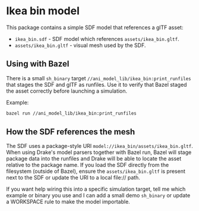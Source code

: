 Ikea bin model
==============

This package contains a simple SDF model that references a glTF asset:

- `ikea_bin.sdf` - SDF model which references `assets/ikea_bin.gltf`.
- `assets/ikea_bin.gltf` - visual mesh used by the SDF.

Using with Bazel
----------------
There is a small `sh_binary` target `//ani_model_lib/ikea_bin:print_runfiles`
that stages the SDF and glTF as runfiles. Use it to verify that Bazel
staged the asset correctly before launching a simulation.

Example:

```bash
bazel run //ani_model_lib/ikea_bin:print_runfiles
```

How the SDF references the mesh
-------------------------------
The SDF uses a package-style URI `model://ikea_bin/assets/ikea_bin.gltf`.
When using Drake's model parsers together with Bazel run, Bazel will stage
package data into the runfiles and Drake will be able to locate the asset
relative to the package name. If you load the SDF directly from the
filesystem (outside of Bazel), ensure the `assets/ikea_bin.gltf` is present
next to the SDF or update the URI to a local file:// path.

If you want help wiring this into a specific simulation target, tell me
which example or binary you use and I can add a small demo `sh_binary` or
update a WORKSPACE rule to make the model importable.
